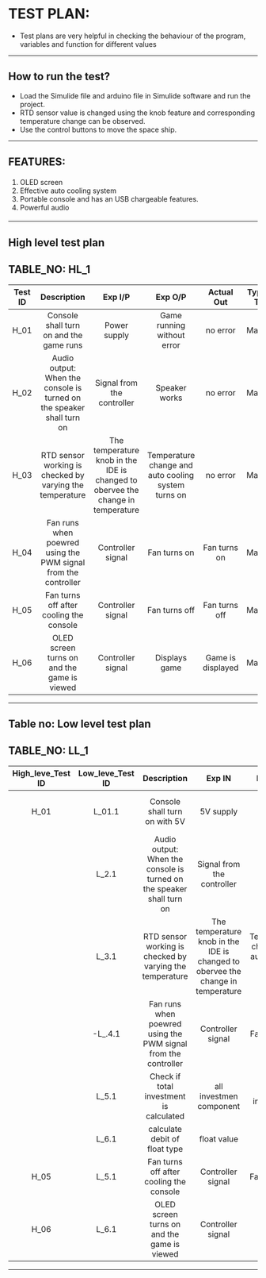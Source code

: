 # TEST PLAN:
 * Test plans are very helpful in checking the behaviour of the program, variables and function for different values
------------------------------------------------------------------------------------------------
## How to run the test? ##
* Load the Simulide file and arduino file in Simulide software and run the project.  
* RTD sensor value is changed using the knob feature and corresponding temperature change can be observed.
* Use the control buttons to move the space ship.
---------------------------------------------------------------------------------------------------------------------------------------------------------------------------------
## FEATURES: ##
####
1. OLED screen
2. Effective auto cooling system
3. Portable console and has an USB chargeable features.
4. Powerful audio
####
----------------------------------------------------------------------------------------------------------------
## High level test plan

## TABLE_NO: HL_1 ##
| **Test ID** | **Description**                                              | **Exp I/P** | **Exp O/P** | **Actual Out** |**Type Of Test** |    
| :---------: | :----------------------------------------------------------: | :---------: | :---------: | :------------: | :-------------: |
|  H_01       | Console shall turn on and the game runs | Power supply | Game running without error| no error |Mannual |
|  H_02       | Audio output: When the console is turned on the speaker shall turn on| Signal from the controller | Speaker works | no error |Mannual |
|  H_03       | RTD sensor working is checked by varying the temperature | The temperature knob in the IDE is changed to obervee the change in temperature| Temperature change and auto cooling system turns on | no error |Mannual |
|  H_04       | Fan runs when poewred using the PWM signal from the controller | Controller signal | Fan turns on | Fan turns on  |Mannual |
|  H_05       | Fan turns off after cooling the console  |  Controller signal | Fan turns off | Fan turns off  |Mannual |
|  H_06       | OLED screen turns on and the game is viewed | Controller signal | Displays game | Game is displayed |Mannual |


------------------------------------------------------------------------------------------------------------------------------------------------------------------
## Table no: Low level test plan

## TABLE_NO: LL_1 ##
| **High_leve_Test ID** | **Low_leve_Test ID** | **Description**       | **Exp IN** | **Exp OUT** | **Actual Out** |**Type Of Test**  |    
| :-------------------: | :------------------: | :-------------------: | :--------: | :---------: |:-------------: | :--------------: |
| H_01 | L_01.1 | Console shall turn on with 5V | 5V supply | Game running without error | The game starts run with audio ouput| mannual |
|  | L_2.1 | Audio output: When the console is turned on the speaker shall turn on  |  Signal from the controller |Speaker works |The intro notes and the game sound is played using the speaker | mannual |
|  | L_3.1 | RTD sensor working is checked by varying the temperature | The temperature knob in the IDE is changed to obervee the change in temperature |Temperature change and auto cooling system turns on | no error |Mannual |
|  |-L_.4.1| Fan runs when poewred using the PWM signal from the controller | Controller signal | Fan turns on | Fan turns on  |Mannual |
|  | L_5.1 | Check if total investment is calculated | all investmen component | total investment | total investment amount | mannual |
| | L_6.1 | calculate debit of float type | float value | debit | debit| mannual |
|  H_05 |L_5.1    | Fan turns off after cooling the console  |  Controller signal | Fan turns off | Fan turns off  |Mannual |
|  H_06 |  L_6.1   | OLED screen turns on and the game is viewed | Controller signal | Displays game | Game is displayed |Mannual |
------------------------------------------------------------------------------------------------
